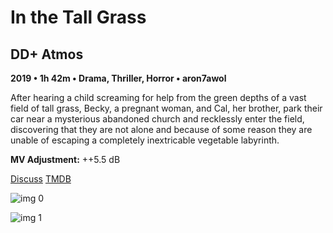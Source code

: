 # In the Tall Grass

## DD+ Atmos

**2019 • 1h 42m • Drama, Thriller, Horror • aron7awol**

After hearing a child screaming for help from the green depths of a vast field of tall grass, Becky, a pregnant woman, and Cal, her brother, park their car near a mysterious abandoned church and recklessly enter the field, discovering that they are not alone and because of some reason they are unable of escaping a completely inextricable vegetable labyrinth.

**MV Adjustment:** ++5.5 dB

[Discuss](https://www.avsforum.com/threads/bass-eq-for-filtered-movies.2995212/post-58643818)  [TMDB](523139)

![img 0](https://i.imgur.com/D0CYE3o.jpg)

![img 1](https://i.imgur.com/8xdfhZH.png)

